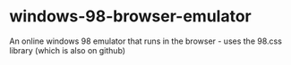 # windows-98-browser-emulator
An online windows 98 emulator that runs in the browser - uses the 98.css library (which is also on github)
